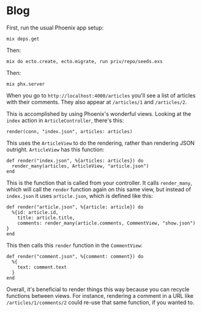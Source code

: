 # Blog

First, run the usual Phoenix app setup:

```
mix deps.get
```

Then:

```
mix do ecto.create, ecto.migrate, run priv/repo/seeds.exs
```

Then:

```
mix phx.server
```

When you go to `http://localhost:4000/articles` you'll see a list of articles with their comments. They also appear at `/articles/1` and `/articles/2`.

This is accomplished by using Phoenix's wonderful views. Looking at the `index` action in `ArticleController`, there's this:

```
render(conn, "index.json", articles: articles)
```

This uses the `ArticleView` to do the rendering, rather than rendering JSON outright. `ArticleView` has this function:

```
def render("index.json", %{articles: articles}) do
  render_many(articles, ArticleView, "article.json")
end
```

This is the function that is called from your controller. It calls `render_many`, which will call the `render` function again on this same view, but instead of `index.json` it uses `article.json`, which is defined like this:

```
def render("article.json", %{article: article}) do
  %{id: article.id,
    title: article.title,
    comments: render_many(article.comments, CommentView, "show.json") }
end
```

This then calls this `render` function in the `CommentView`:

```
def render("comment.json", %{comment: comment}) do
  %{
    text: comment.text
  }
end
```

Overall, it's beneficial to render things this way because you can recycle functions between views. For instance, rendering a comment in a URL like `/articles/1/comments/2` could re-use that same function, if you wanted to.
